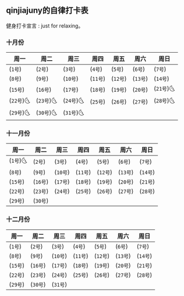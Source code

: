 ## qinjiajuny的自律打卡表

健身打卡宣言 : just  for relaxing。

### 

### 十月份

| 周一      | 周二      | 周三      | 周四     | 周五     | 周六     | 周日      |
| --------- | --------- | --------- | -------- | -------- | -------- | --------- |
| (`1号`)   | (`2号`)   | (`3号`)   | (`4号`)  | (`5号`)  | (`6号`)  | (`7号`)   |
| (`8号`)   | (`9号`)   | (`10号`)  | (`11号`) | (`12号`) | (`13号`) | (`14号`)  |
| (`15号`)  | (`16号`)  | (`17号`)  | (`18号`) | (`19号`) | (`20号`) | (`21号`)🌜 |
| (`22号`)🌜 | (`23号`)🌜 | (`24号`)🌜 | (`25号`) | (`26号`) | (`27号`) | (`28号`)🌜 |
| (`29号`)🌜 | (`30号`)🌜 | (`31号`)🌜 |          |          |          |           |

### 十一月份

| 周一     | 周二     | 周三     | 周四     | 周五     | 周六     | 周日     |
| -------- | -------- | -------- | -------- | -------- | -------- | -------- |
| (`1号`)🌜 | (`2号`)  | (`3号`)  | (`4号`)  | (`5号`)  | (`6号`)  | (`7号`)  |
| (`8号`)  | (`9号`)  | (`10号`) | (`11号`) | (`12号`) | (`13号`) | (`14号`) |
| (`15号`) | (`16号`) | (`17号`) | (`18号`) | (`19号`) | (`20号`) | (`21号`) |
| (`22号`) | (`23号`) | (`24号`) | (`25号`) | (`26号`) | (`27号`) | (`28号`) |
| (`29号`) | (`30号`) |          |          |          |          |          |

### 十二月份

| 周一     | 周二     | 周三     | 周四     | 周五     | 周六     | 周日     |
| -------- | -------- | -------- | -------- | -------- | -------- | -------- |
| (`1号`)  | (`2号`)  | (`3号`)  | (`4号`)  | (`5号`)  | (`6号`)  | (`7号`)  |
| (`8号`)  | (`9号`)  | (`10号`) | (`11号`) | (`12号`) | (`13号`) | (`14号`) |
| (`15号`) | (`16号`) | (`17号`) | (`18号`) | (`19号`) | (`20号`) | (`21号`) |
| (`22号`) | (`23号`) | (`24号`) | (`25号`) | (`26号`) | (`27号`) | (`28号`) |
| (`29号`) | (`30号`) | (`31号`) |          |          |          |          |
